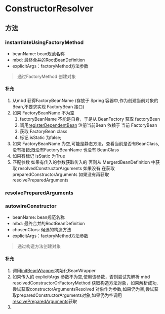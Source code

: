 # ConstructorResolver

## 方法
### instantiateUsingFactoryMethod
* beanName: bean规范名称
* mbd: 最终合并的RootBeanDefinition
* explicitArgs：factoryMethod方法参数
> 通过FactoryMethod 创建对象
#### 补充
1. 从mbd 获得FactoryBeanName (存放于 Spring 容器中,作为创建当前对象的Bean,不要求实现 FactoryBean 接口)
2. 如果 FactoryBeanName 不为空  
   1. factoryBeanName 不能是自身，于是从 BeanFactory 获取 factoryBean 
   2. 调用[registerDependentBean](../2_BeanFactory/2.4_AbstractBeanFactory.md) 注册当前Bean 依赖于 当前 FactoryBean
   3. 获取 FactoryBean class
   4. 标记 isStatic 为false;
3. 如果 FactoryBeanName 为空,可能是静态方法，查看当前是否有BeanClass,没有报错;既没有FactoryBeanName 也没有 BeanClass
4. 如果有标记 isStatic 为True 
5. 匹配参数 如果有传入的参数获取传入的 否则从 MergerdBeanDefinition 中获取 resolvedConstructorArguments 如果没有 在获取 preparedConstructorArguments 如果没有再获取 resolvePreparedArguments 

### resolvePreparedArguments

### autowireConstructor
* beanName: bean规范名称
* mbd: 最终合并的RootBeanDefinition
* chosenCtors: 候选的构造方法
* explicitArgs：factoryMethod方法参数
> 通过构造方法创建对象
#### 补充
1. 调用[initBeanWrapper](../2_BeanFactory/2.4_AbstractBeanFactory.md#initbeanWrapper)初始化BeanWrapper
2. 如果传入的 explicitArgs 参数不为空,使用该参数，否则尝试先解析 mbd resolvedConstructorOrFactoryMethod 获取构造方法对象，如果解析成功,尝试获取constructorArgumentsResolved 对象作为参数,如果仍为空,尝试获取preparedConstructorArguments对象,如果仍为空调用[resolvePreparedArguments](#resolvePreparedArguments)获取
3. 

